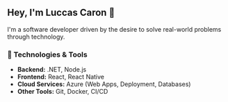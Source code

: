 ## Hey, I'm Luccas Caron 👋

I'm a software developer driven by the desire to solve real-world problems through technology.

### 🔧 Technologies & Tools
- **Backend:** .NET, Node.js
- **Frontend:** React, React Native
- **Cloud Services:** Azure (Web Apps, Deployment, Databases)
- **Other Tools:** Git, Docker, CI/CD
<!--
**LuccasCaron/LuccasCaron** is a ✨ _special_ ✨ repository because its `README.md` (this file) appears on your GitHub profile.

Here are some ideas to get you started:

- 🔭 I’m currently working on ...
- 🌱 I’m currently learning ...
- 👯 I’m looking to collaborate on ...
- 🤔 I’m looking for help with ...
- 💬 Ask me about ...
- 📫 How to reach me: ...
- 😄 Pronouns: ...
- ⚡ Fun fact: ...
-->
